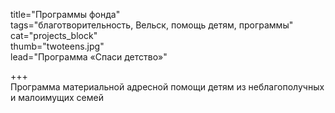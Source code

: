 title="Программы фонда"   
tags="благотворительность, Вельск, помощь детям, программы"  
cat="projects_block"  
thumb="twoteens.jpg"  
lead="Программа «Спаси детство»"  

+++   
Программа материальной адресной помощи детям из неблагополучных и малоимущих семей
